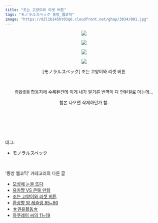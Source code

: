 ```yaml
---
title: "조는 고양이와 리셋 버튼"
tags: "モノラルスペック 동방_웹코믹"
image: "https://d2l1b145ht03q6.cloudfront.net/ghap/3034/001.jpg"
---
```

<div class="article">
<p style="text-align: center; clear: none; float: none;"><img src="{{ site.imgserver1 }}/ghap/3034/001.jpg"/></p>
<p style="text-align: center; clear: none; float: none;"><img src="{{ site.imgserver1 }}/ghap/3034/002.jpg"/></p>
<p style="text-align: center; clear: none; float: none;"><img src="{{ site.imgserver1 }}/ghap/3034/003.jpg"/></p>
<p style="text-align: center; clear: none; float: none;"><img src="{{ site.imgserver1 }}/ghap/3034/004.jpg"/></p>
<p style="text-align: center; clear: none; float: none;">[モノラルスペック] 조는 고양이와 리셋 버튼</p>
<p style="text-align: center; clear: none; float: none;"><br/></p>
<p style="text-align: center; clear: none; float: none;"><font color="#333333" face="Helvetica Neue, arial, Hiragino Kaku Gothic ProN, Meiryo, sans-serif"><span style="font-size: 12px;">奇器怪買</span></font><span style='color: rgb(51, 51, 51); font-family: "Helvetica Neue", arial, "Hiragino Kaku Gothic ProN", Meiryo, sans-serif; font-size: 12px;'> </span>합동지에 수록된건데 이게 내가 알기론 번역이 다 안된걸로 아는데...</p>
<p style="text-align: center; clear: none; float: none;">합본 나오면 삭제하던가 함.</p>
<p style="text-align: center; clear: none; float: none;"><br/></p>
<p><br/></p>
</div><br/>
<div class="tagTrail">
<p>태그: </p>
<ul>
<li>モノラルスペック</li>
</ul>
</div><br/>
<div class="another">
<p>'동방 웹코믹' 카테고리의 다른 글</p>
<ul>
<li><a href="/ghap_3038">모성에 눈을 뜨다</a></li>
<li><a href="/ghap_3035">유카쨩 VS 큰북 만화</a></li>
<li><a href="/ghap_3034">조는 고양이와 리셋 버튼</a></li>
<li><a href="/ghap_3030">환상향 암 레슬링 85~90</a></li>
<li><a href="/ghap_3029">☆권유활동☆</a></li>
<li><a href="/ghap_3019">하쿠레이 씨의 11~19</a></li>
</ul>
</div><br/>
<div class="cb_module cb_fluid">
<div class="cb_wrt cb_profile">
</div><!-- commentList close -->
</div><br/>
